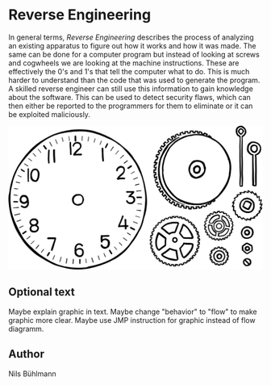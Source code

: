 <!-- BEGIN TITLE -->
# Reverse Engineering
<!-- END TITLE -->

<!-- BEGIN BODY -->
In general terms, *Reverse Engineering* describes the process of analyzing an existing apparatus to figure out how it works and how it was made.
The same can be done for a computer program but instead of looking at screws and cogwheels we are looking at the machine instructions.
These are effectively the 0's and 1's that tell the computer what to do.
This is much harder to understand than the code that was used to generate the program.
A skilled reverse engineer can still use this information to gain knowledge about the software. This can be used to detect security flaws, which can then either be reported to the programmers for them to eliminate or it can be exploited maliciously.

<!-- END BODY -->

![Reverse Engineering Flow](../images/image-063-reverse-engineering.svg)


## Optional text
<!-- BEGIN OPTIONAL -->
Maybe explain graphic in text.
Maybe change "behavior" to "flow" to make graphic more clear.
Maybe use JMP instruction for graphic instead of flow diagramm.
<!-- END OPTIONAL -->



## Author
<!-- BEGIN AUTHOR -->
Nils Bühlmann
<!-- END AUTHOR -->
